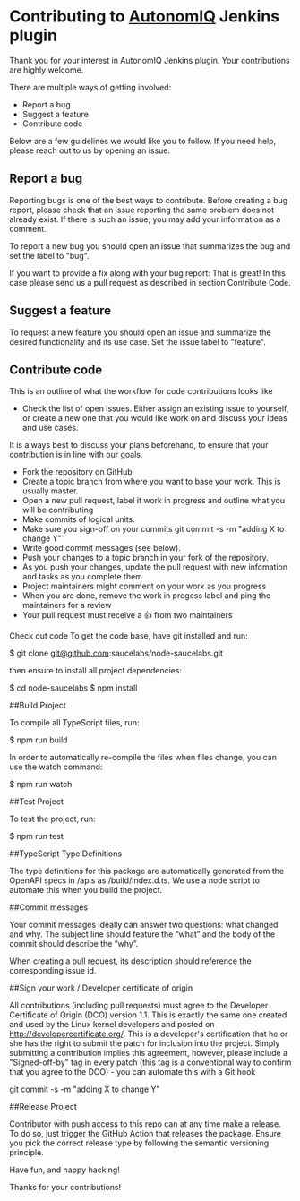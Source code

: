 # Contributing to [AutonomIQ](https://saucelabs.com/platform/low-code-testing) Jenkins plugin

Thank you for your interest in AutonomIQ Jenkins plugin. Your contributions are highly welcome.

There are multiple ways of getting involved:

* Report a bug
* Suggest a feature
* Contribute code

Below are a few guidelines we would like you to follow. If you need help, please reach out to us by opening an issue.


## Report a bug

Reporting bugs is one of the best ways to contribute. Before creating a bug report, please check that an issue reporting the same problem does not already exist. If there is such an issue, you may add your information as a comment.

To report a new bug you should open an issue that summarizes the bug and set the label to "bug".

If you want to provide a fix along with your bug report: That is great! In this case please send us a pull request as described in section Contribute Code.

## Suggest a feature

To request a new feature you should open an issue and summarize the desired functionality and its use case. Set the issue label to "feature".

## Contribute code

This is an outline of what the workflow for code contributions looks like

* Check the list of open issues. Either assign an existing issue to yourself, or create a new one that you would like work on and discuss your ideas and use cases.

It is always best to discuss your plans beforehand, to ensure that your contribution is in line with our goals.

* Fork the repository on GitHub
* Create a topic branch from where you want to base your work. This is usually master.
* Open a new pull request, label it work in progress and outline what you will be contributing
* Make commits of logical units.
* Make sure you sign-off on your commits git commit -s -m "adding X to change Y"
* Write good commit messages (see below).
* Push your changes to a topic branch in your fork of the repository.
* As you push your changes, update the pull request with new infomation and tasks as you complete them
* Project maintainers might comment on your work as you progress
* When you are done, remove the work in progess label and ping the maintainers for a review
* Your pull request must receive a 👍 from two maintainers



Check out code
To get the code base, have git installed and run:

$ git clone git@github.com:saucelabs/node-saucelabs.git

then ensure to install all project dependencies:

$ cd node-saucelabs
$ npm install

##Build Project

To compile all TypeScript files, run:

$ npm run build

In order to automatically re-compile the files when files change, you can use the watch command:

$ npm run watch

##Test Project

To test the project, run:

$ npm run test

##TypeScript Type Definitions

The type definitions for this package are automatically generated from the OpenAPI specs in /apis as /build/index.d.ts. We use a node script to automate this when you build the project.

##Commit messages

Your commit messages ideally can answer two questions: what changed and why. The subject line should feature the “what” and the body of the commit should describe the “why”.

When creating a pull request, its description should reference the corresponding issue id.

##Sign your work / Developer certificate of origin

All contributions (including pull requests) must agree to the Developer Certificate of Origin (DCO) version 1.1. This is exactly the same one created and used by the Linux kernel developers and posted on http://developercertificate.org/. This is a developer's certification that he or she has the right to submit the patch for inclusion into the project. Simply submitting a contribution implies this agreement, however, please include a "Signed-off-by" tag in every patch (this tag is a conventional way to confirm that you agree to the DCO) - you can automate this with a Git hook

git commit -s -m "adding X to change Y"

##Release Project

Contributor with push access to this repo can at any time make a release. To do so, just trigger the GitHub Action that releases the package. Ensure you pick the correct release type by following the semantic versioning principle.

Have fun, and happy hacking!

Thanks for your contributions!

